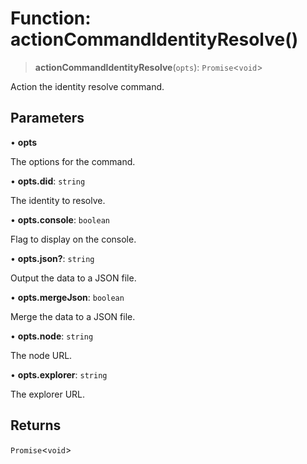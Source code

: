 # Function: actionCommandIdentityResolve()

> **actionCommandIdentityResolve**(`opts`): `Promise`\<`void`\>

Action the identity resolve command.

## Parameters

• **opts**

The options for the command.

• **opts.did**: `string`

The identity to resolve.

• **opts.console**: `boolean`

Flag to display on the console.

• **opts.json?**: `string`

Output the data to a JSON file.

• **opts.mergeJson**: `boolean`

Merge the data to a JSON file.

• **opts.node**: `string`

The node URL.

• **opts.explorer**: `string`

The explorer URL.

## Returns

`Promise`\<`void`\>
